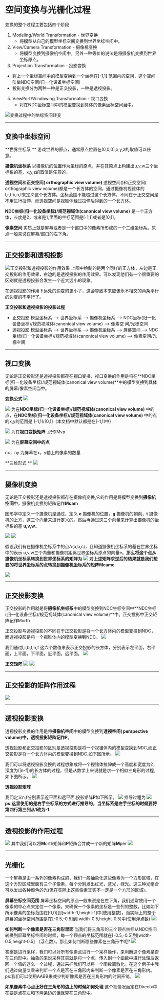 # 空间变换与光栅化过程

变换的整个过程主要包括四个阶段

1. Modeling/World Transformation - 世界变换
   - 将模型从自己的模型坐标空间变换到世界坐标空间中。
2. View/Camera Transformation - 摄像机变换
   - 将模型变换到摄像机空间中，另外一种等价的说法是将摄像机变换到世界坐标原点。
4.  Projection  Transformation - 投影变换
   - 将上一个坐标空间中的模型变换到一个坐标在[-1,1] 范围内的空间，这个空间叫做NDC空间(归一化设备坐标空间)
   - 投影变换分为两种一种是正交投影，一种是透视投影。
5. ViewPort/Windowing Transformation - 视口变换
   - 将在NDC坐标空间中的模型变换到具体的像素坐标空间当中。

![变换过程中的坐标空间转变](./pic/raster/raster.png)



------
## 变换中坐标空间

**世界坐标系 **
游戏世界的原点，通常原点位置在(0,0,0),x,y,z的取值可以任意。

**摄像机坐标系**
以摄像机的位置作为坐标的原点，并在其原点上构建出u,v,w三个坐标系的基，x,y,z的取值是任意的。

**透视空间**和**正交空间( orthographic view volume)**
透视空间()和正交空间( orthographic view volume)都是一个长方体的空间，通过摄像机视锥体的l,r,t,b,n,f来定义这个长方体。坐标范围不能超过这个长方体，不同在于正交空间是不用进行拉伸，而透视空间是视锥体经过拉伸后得到的一个长方体。

**NDC坐标(归一化设备坐标)/规范视域体(canonical view volume)** 
是一个正方体，长度是2，或者是1,里面的坐标范围是[-1,1]或者是[0,1]。

**像素空间**
实质上就是屏幕或者是一个窗口中的像素所形成的一个二维坐标系。原点一般来说在屏幕/窗口的左下角。

------
## 正交投影和透视投影

![正交投影和透视投影的作用效果](./pic/raster/projection.png)
上图中绘制的是两个同样的正方体，左边是正交投影的作用效果，右边的是透视投影的作用效果。可以发现他们有一个很重要的区别就是透视投影会发生一个近大远小的现象。

在透视投影的作用下远处的边变的更小了，这会导致本来应该永不相交的两条平行的边变的不平行了。

**正交投影和透视投影的投影过程**

- 正交投影     模型坐标系 --> 世界坐标系 --> 摄像机坐标系 --> NDC坐标(归一化设备坐标)/规范视域体(canonical view volume) --> 像素空  间/光栅空间
- 透视投影    模型坐标系 --> 世界坐标系 --> 摄像机坐标系 --> 屏幕空间 --> NDC坐标(归一化设备坐标)/规范视域体(canonical view volume) --> 像素空间/光栅空间

------

## 视口变换

无论是正交投影还是透视投影都存在视口变换，视口变换的作用是将在**NDC坐标(归一化设备坐标)/规范视域体(canonical view volume)**中的模型变换到具体的屏幕/像素空间当中。


**变换公式**
![](./pic/raster/vp2.png)


![](./pic/raster/vp1.png) 为在**NDC坐标(归一化设备坐标)/规范视域体(canonical view volume)** 中的点，在**NDC坐标(归一化设备坐标)/规范视域体(canonical view volume)** 中的点的x,y的范围是 [-1,1]/[0,1]（本文档中默认都是在[-1,1]中）

![](./pic/raster/vp3.png) 为在**视口变换矩阵** ,记作Mvp

![](./pic/raster/vp4.png) 为在**屏幕空间中的点** 

nx，ny 为屏幕在x，y轴上的像素的数量

**三维形式 **
![](./pic/raster/vp5.jpg)

------
## 摄像机变换

无论是正交投影还是透视投影都存在摄像机变换,它的作用是将模型变换到**摄像机空间**中，摄像机变换的矩阵记作**Mcam**

图形学中定义一个摄像机是通过，定义 **e** 摄像机的位置，**g** 摄像机的朝向，**t** 摄像机的上方，这三个向量来进行定义的。然后再通过这三个向量来计算出摄像机的坐标系的基 **u,v,w**。

![](./pic/raster/vp6.png) ![](./pic/raster/vp7.png)

假设我们有在摄像机坐标系中的点A(a,b,c)，且知道摄像机坐标系的基在世界坐标中的表示 u,v,w三个向量和摄像机距离世界坐标系原点的向量e。**那么将这个点从摄像机坐标系转换到世界坐标系的矩阵为**
![](./pic/raster/vp8.png)
**对上述矩阵求逆后的结果就是我们想要的将世界坐标系的点转换到摄像机坐标系的矩阵Mcame**

![](./pic/raster/vp9.png)

------

## 正交投影变换

正交投影的作用就是将**摄像机坐标系**中的模型变换到NDC坐标空间中**NDC坐标(归一化设备坐标)/规范视域体(canonical view volume)**中。正交投影中正交矩阵记作Morth

正交投影与透视投影的不同在于正交投影是将一个长方体内的模型变换到NDC，而透视投影是将一个视锥体内的模型变换到NDC。
![](./pic/raster/vp17.png)

我们通过l,r,b,t,n,f 这六个数值来表示正交投影的长方体，分别表示左平面，右平面，上平面，下平面，近平面，远平面。
![](./pic/raster/vp12.png)


**正交矩阵**
![](./pic/raster/vp13.png)
![](./pic/raster/vp14.jpg)

------

## 正交投影的矩阵作用过程

![](./pic/raster/vp16.png)

------

## 透视投影变换
透视投影变换的作用是将**摄像机空间**中的模型变换到**透视空间( perspective volume)**中，透视投影矩阵记作**P**。

透视投影和正交投影的区别是透视投影是将一个视锥体内的模型变换到NDC,而正交投影是将一个长方体内的模型变换到NDC.如下图所示。
![](./pic/raster/vp17.png)

我们可以将透视投影变换的过程想象成将一个视锥体拉伸成一个高度和宽度为2，深度为(|n-f|)的长方体的过程。但是从数学上来说就是求一个相似三角形的过程，如下图所示。
![](./pic/raster/vp18.png)

**透视投影矩阵**

我们定义n,f分别表示近平面和远平面.投影矩阵**P**如下所示，
![](./pic/raster/vp20.png)
推导过程为
![](./pic/raster/vp21.jpg)
**ps:这里使用的是右手坐标系的方式进行推导的，当坐标系是左手坐标的时候要将第四行第三列从1改为-1**

------

## 透视投影的作用过程

![](./pic/raster/vp23.png)
其中我们可以将**M**orth矩阵和**P**矩阵合并成一个新的矩阵**M**per
![](./pic/raster/vp25.png)

--------------------------

## 光栅化
一个屏幕是由一系列的像素构成的，我们一般抽象化这些像素为一个方形区域，在这个方形区域里面有三个子像素，每个分别发出红光，蓝光，绿光。这三种光组合可以发出各种颜色的光(但在实际上这些像素其实不一定是一个方形的区域)。

**屏幕坐标空间范围**
屏幕坐标空间的原点一般来说是在左下角，我们通常使用一个像素的中心点来定位一个像素，来确保一个像素的坐标是一些列的整数，比如如下所示像素的坐标范围在[0,0]到[width-1,height-1]中(使用整数)，而实际上的整个屏幕的坐标空间范围是在[-0.5,-0.5]到[width-0.5,height-0.5]中(使用浮点数)
![](./pic/raster1.png)

**如何判断一个像素是否在三角形里面**
当我们将三角形的三个顶点坐标从NDC空间转换到屏幕坐标空间的时候，每一个顶点的坐标范围就在[-0.5,-0.5]到[width-0.5,height-0.5] （浮点数）。那么如何判断哪些像素在三角形中呢?
![](./pic/raster2.png)

答案是进行采样，我们可以对所有像素点进行一个采样操作，来判断这个像素是否在三角形中。抽象的来说采样其实就是将一个点，传入到一个函数中进行处理后返回一个值的这么一个过程，通过采样我们可以将一个函数离散化。在这个例子中我们通过向量叉乘来判断一个点是否在三角形内来判断一个像素是否在三角形内。
ps:我们可以使用AABB来减少判断像素是否在三角形内的时间开销。
![](./pic/raster3.png)

**如果像素中心点正好在三角形的边上的时候如何处理**
这个视情况而定在Directx中在要是点在左和下两条边的话就算在三角形中。









